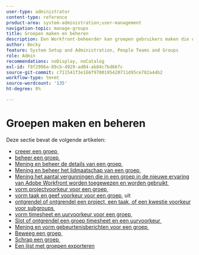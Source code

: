 ```yaml
---
user-type: administrator
content-type: reference
product-area: system-administration;user-management
navigation-topic: manage-groups
title: Groepen maken en beheren
description: Een Workfront-beheerder kan groepen gebruikers maken die overeenkomen met de afdelingsstructuur van uw organisatie. Groepen zijn vergelijkbaar met maar verschillen van teams en bedrijven.
author: Becky
feature: System Setup and Administration, People Teams and Groups
role: Admin
recommendations: noDisplay, noCatalog
exl-id: f8f2996a-89cb-4929-ad04-ab84c7bd66fc
source-git-commit: c711541f3e166f9700195420711d95ce782a44b2
workflow-type: tm+mt
source-wordcount: '135'
ht-degree: 0%

---
```


# Groepen maken en beheren

Deze sectie bevat de volgende artikelen:

* [&#x200B; creeer een groep &#x200B;](../../../administration-and-setup/manage-groups/create-and-manage-groups/create-a-group.md)
* [&#x200B; beheer een groep &#x200B;](../../../administration-and-setup/manage-groups/create-and-manage-groups/manage-a-group.md)
* [&#x200B; Mening en beheer de details van een groep &#x200B;](../../../administration-and-setup/manage-groups/create-and-manage-groups/view-and-manage-a-groups-details.md)
* [&#x200B; Mening en beheer het lidmaatschap van een groep &#x200B;](../../../administration-and-setup/manage-groups/create-and-manage-groups/view-and-manage-a-groups-memberships.md)
* [&#x200B; Mening het aantal vergunningen die in een groep in de nieuwe ervaring van Adobe Workfront worden toegewezen en worden gebruikt &#x200B;](../../../administration-and-setup/manage-groups/create-and-manage-groups/view-number-licenses-allocated-used-group.md)
* [&#x200B; vorm projectvoorkeur voor een groep &#x200B;](../../../administration-and-setup/manage-groups/create-and-manage-groups/configure-project-preferences-group.md)
* [&#x200B; vorm taak en geef voorkeur voor een groep &#x200B;](../../../administration-and-setup/manage-groups/create-and-manage-groups/configure-task-issue-preferences-group.md) uit
* [&#x200B; ontgrendel of ontgrendel een project, een taak, of een kwestie voorkeur voor subgroups &#x200B;](../../../administration-and-setup/manage-groups/create-and-manage-groups/lock-or-unlock-a-group-preference.md)
* [&#x200B; vorm timesheet en uurvoorkeur voor een groep &#x200B;](../../../administration-and-setup/manage-groups/create-and-manage-groups/configure-timesheet-hour-preferences-group.md)
* [&#x200B; Slot of ontgrendel een groep timesheet en een uurvoorkeur &#x200B;](../../../administration-and-setup/manage-groups/create-and-manage-groups/lock-or-unlock-a-group-timesheet-hour-preference.md)
* [&#x200B; Mening en vorm gebeurtenisberichten voor een groep &#x200B;](../../../administration-and-setup/manage-groups/create-and-manage-groups/view-and-configure-event-notifications-group.md)
* [&#x200B; Beweeg een groep &#x200B;](../../../administration-and-setup/manage-groups/create-and-manage-groups/move-a-group.md)
* [&#x200B; Schrap een groep &#x200B;](../../../administration-and-setup/manage-groups/create-and-manage-groups/delete-a-group.md)
* [Een lijst met groepen exporteren](../../../administration-and-setup/manage-groups/create-and-manage-groups/export-a-list-of-groups.md)
